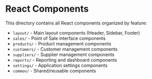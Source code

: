# React Components

This directory contains all React components organized by feature:

- `layout/` - Main layout components (Header, Sidebar, Footer)
- `sales/` - Point of Sale interface components
- `products/` - Product management components
- `customers/` - Customer management components
- `suppliers/` - Supplier management components
- `reports/` - Reporting and dashboard components
- `settings/` - Application settings components
- `common/` - Shared/reusable components
